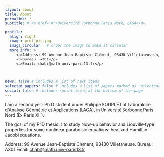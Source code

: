 ```yaml
---
layout: about
title: About
permalink: /
subtitle: # <a href='#'>Université Sorbonne Paris Nord, LAGA</a>. 

profile:
  align: right
  image: prof_pic.jpg
  image_circular:  # crops the image to make it circular
  more_info: >
     <p>Address: 99 Avenue Jean-Baptiste Clément, 93430 Villetaneuse.</p> 
     <p>Bureau: A301</p>
     <p>Email: chabi@math.univ-paris13.fr</p>
     
     

news: false # includes a list of news items
selected_papers: false # includes a list of papers marked as "selected={true}"
social: false # includes social icons at the bottom of the page
---
```

I am a second year Ph.D student under Philippe SOUPLET at Laboratoire d'Analyse Géométrie et Applications (LAGA), in Université Sorbonne Paris Nord (Ex Paris XIII).

The goal of my PhD thesis is to study blow-up behavior and Liouville-type properties for some nonlinear paraboloic equations: heat and Hamilton-Jacobi equations.

Address: 99 Avenue Jean-Baptiste Clément, 93430 Villetaneuse.
Bureau: A301
Email: chabi@math.univ-paris13.fr

